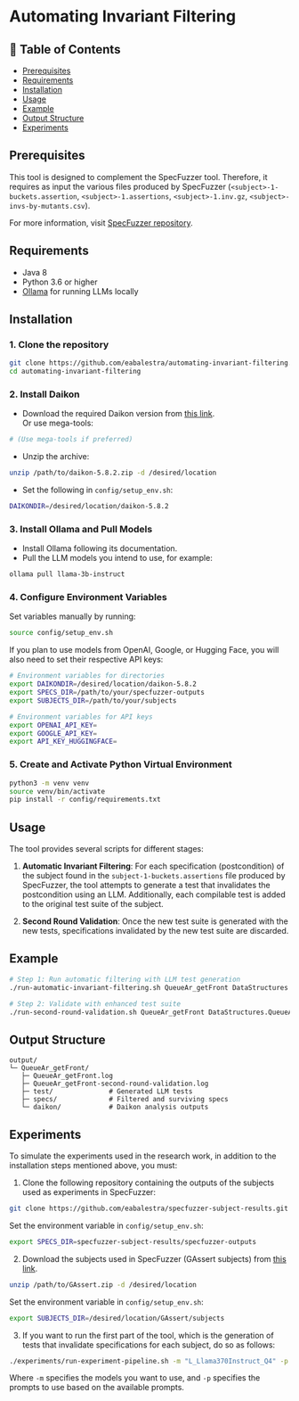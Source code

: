 # Automating Invariant Filtering

## 📑 Table of Contents

- [Prerequisites](#prerequisites)
- [Requirements](#requirements)
- [Installation](#installation)
- [Usage](#usage)
- [Example](#example)
- [Output Structure](#output-structure)
- [Experiments](#experiments)

## Prerequisites

This tool is designed to complement the SpecFuzzer tool. Therefore, it requires as input the various files produced by SpecFuzzer (`<subject>-1-buckets.assertion`, `<subject>-1.assertions`, `<subject>-1.inv.gz`, `<subject>-invs-by-mutants.csv`).

For more information, visit [SpecFuzzer repository](https://github.com/facumolina/specfuzzer).

## Requirements

- Java 8
- Python 3.6 or higher
- [Ollama](https://ollama.com/) for running LLMs locally

## Installation

### 1. Clone the repository

```bash
git clone https://github.com/eabalestra/automating-invariant-filtering.git
cd automating-invariant-filtering
```

### 2. Install Daikon

- Download the required Daikon version from [this link](https://mega.nz/file/pPgmnCST#dObECd8W5VeIDz5xzSgeQnhmH_-BRnOzt1VKaGn7Ihg).  
  Or use mega-tools:

```bash
# (Use mega-tools if preferred)
```

- Unzip the archive:

```bash
unzip /path/to/daikon-5.8.2.zip -d /desired/location
```

- Set the following in `config/setup_env.sh`:

```bash
DAIKONDIR=/desired/location/daikon-5.8.2
```

### 3. Install Ollama and Pull Models

- Install Ollama following its documentation.
- Pull the LLM models you intend to use, for example:

```bash
ollama pull llama-3b-instruct
```

### 4. Configure Environment Variables

Set variables manually by running:

```bash
source config/setup_env.sh
```

If you plan to use models from OpenAI, Google, or Hugging Face, you will also need to set their respective API keys:

```bash
# Environment variables for directories
export DAIKONDIR=/desired/location/daikon-5.8.2
export SPECS_DIR=/path/to/your/specfuzzer-outputs
export SUBJECTS_DIR=/path/to/your/subjects

# Environment variables for API keys
export OPENAI_API_KEY=
export GOOGLE_API_KEY=
export API_KEY_HUGGINGFACE=
```

### 5. Create and Activate Python Virtual Environment

```bash
python3 -m venv venv
source venv/bin/activate
pip install -r config/requirements.txt
```

## Usage

The tool provides several scripts for different stages:

1. **Automatic Invariant Filtering**: For each specification (postcondition) of the subject found in the `subject-1-buckets.assertions` file produced by SpecFuzzer, the tool attempts to generate a test that invalidates the postcondition using an LLM. Additionally, each compilable test is added to the original test suite of the subject.

2. **Second Round Validation**: Once the new test suite is generated with the new tests, specifications invalidated by the new test suite are discarded.

## Example

```bash
# Step 1: Run automatic filtering with LLM test generation
./run-automatic-invariant-filtering.sh QueueAr_getFront DataStructures.QueueAr getFront -models "llama-3b-instruct" -p "General_V1"

# Step 2: Validate with enhanced test suite
./run-second-round-validation.sh QueueAr_getFront DataStructures.QueueAr getFront
```

## Output Structure

```
output/
└─ QueueAr_getFront/
   ├─ QueueAr_getFront.log
   ├─ QueueAr_getFront-second-round-validation.log
   ├─ test/              # Generated LLM tests
   ├─ specs/             # Filtered and surviving specs
   └─ daikon/            # Daikon analysis outputs
```

## Experiments

To simulate the experiments used in the research work, in addition to the installation steps mentioned above, you must:

1. Clone the following repository containing the outputs of the subjects used as experiments in SpecFuzzer:

```bash
git clone https://github.com/eabalestra/specfuzzer-subject-results.git
```

Set the environment variable in `config/setup_env.sh`:

```bash
export SPECS_DIR=specfuzzer-subject-results/specfuzzer-outputs
```

2. Download the subjects used in SpecFuzzer (GAssert subjects) from [this link](https://drive.google.com/file/d/1wMb6KE0rN3r83RC-NsP3xG6zwYduw57i/view?usp=sharing).

```bash
unzip /path/to/GAssert.zip -d /desired/location
```

Set the environment variable in `config/setup_env.sh`:

```bash
export SUBJECTS_DIR=/desired/location/GAssert/subjects
```

3. If you want to run the first part of the tool, which is the generation of tests that invalidate specifications for each subject, do so as follows:

```bash
./experiments/run-experiment-pipeline.sh -m "L_Llama370Instruct_Q4" -p "General_V1"
```

Where `-m` specifies the models you want to use, and `-p` specifies the prompts to use based on the available prompts.
